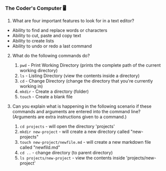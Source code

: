 ### The Coder's Computer 🖥️

1. What are four important features to look for in a text editor? 
- Ability to find and replace words or characters 
- Ability to cut, paste and copy text
- Ability to create lists
- Ability to undo or redo a last command
2. What do the following commands do?
    1. `pwd` - Print Working Directory (prints the complete path of the current working directory)
    2. `ls` - Listing Directory (view the contents inside a directory)
    3. `cd` - Change Directory (change the directory that you're currently working in)
    4. `mkdir` - Create a directory (folder)
    5. `touch` - Create a blank file
 


3. Can you explain what is happening in the following scenario if these commands and arguments are entered into the command line? (Arguments are extra instructions given to a command.)
    1. `cd projects` - will open the directory 'projects'
    2. `mkdir new-project` - will create a new directory called "new-projects"
    3. `touch new-project/newfile.md` - will create a new markdown file called "newfild.md" 
    4. `cd ..` - change directory (to parent directory)
    5. `ls projects/new-project` -  view the contents inside 'projects/new-project'